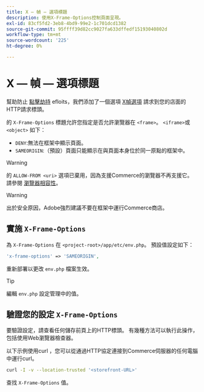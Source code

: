 ```yaml
---
title: X — 幀 — 選項標題
description: 使用X-Frame-Options控制頁面呈現。
exl-id: 83cf5fd2-3eb8-4bd9-99e2-1c701dcd1382
source-git-commit: 95ffff39d82cc9027fa633dffedf15193040802d
workflow-type: tm+mt
source-wordcount: '225'
ht-degree: 0%

---
```


# X — 幀 — 選項標題

幫助防止 [點擊劫持](https://owasp.org/www-community/attacks/Clickjacking) efloits，我們添加了一個選項 [X幀選項](https://datatracker.ietf.org/doc/html/rfc7034) 請求到您的店面的HTTP請求標頭。

的 `X-Frame-Options` 標題允許您指定是否允許瀏覽器在 `<frame>`。 `<iframe>`或 `<object>` 如下：

- `DENY`:無法在框架中顯示頁面。
- `SAMEORIGIN`:（預設）頁面只能顯示在與頁面本身位於同一原點的框架中。

>[!WARNING]
>
>的 `ALLOW-FROM <uri>` 選項已棄用，因為支援Commerce的瀏覽器不再支援它。 請參閱 [瀏覽器相容性](https://developer.mozilla.org/en-US/docs/Web/HTTP/Headers/X-Frame-Options#browser_compatibility)。

>[!WARNING]
>
>出於安全原因，Adobe強烈建議不要在框架中運行Commerce商店。

## 實施 `X-Frame-Options`

為 `X-Frame-Options` 在 `<project-root>/app/etc/env.php`。 預設值設定如下：

```php
'x-frame-options' => 'SAMEORIGIN',
```

重新部署以更改 `env.php` 檔案生效。

>[!TIP]
>
>編輯 `env.php` 設定管理中的值。

## 驗證您的設定 `X-Frame-Options`

要驗證設定，請查看任何儲存前頁上的HTTP標頭。 有幾種方法可以執行此操作，包括使用Web瀏覽器檢查器。

以下示例使用curl ，您可以從通過HTTP協定連接到Commerce伺服器的任何電腦中運行curl。

```bash
curl -I -v --location-trusted '<storefront-URL>'
```

查找 `X-Frame-Options` 值。

